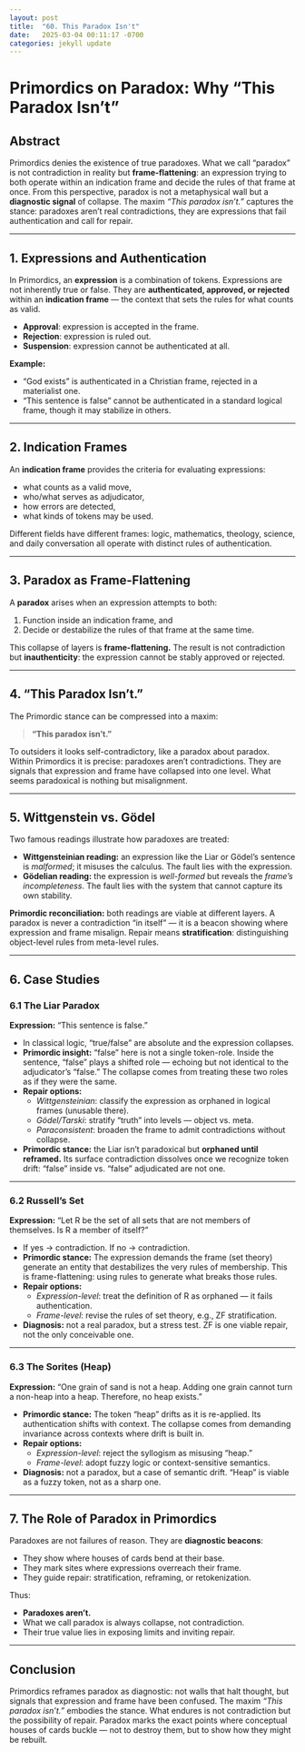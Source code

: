 ```yaml
---
layout: post
title:  "60. This Paradox Isn't"
date:   2025-03-04 00:11:17 -0700
categories: jekyll update
---
```


# Primordics on Paradox: Why “This Paradox Isn’t”

## Abstract
Primordics denies the existence of true paradoxes. What we call “paradox” is not contradiction in reality but **frame-flattening**: an expression trying to both operate within an indication frame and decide the rules of that frame at once. From this perspective, paradox is not a metaphysical wall but a **diagnostic signal** of collapse. The maxim *“This paradox isn’t.”* captures the stance: paradoxes aren’t real contradictions, they are expressions that fail authentication and call for repair.

---

## 1. Expressions and Authentication
In Primordics, an **expression** is a combination of tokens. Expressions are not inherently true or false. They are **authenticated, approved, or rejected** within an **indication frame** — the context that sets the rules for what counts as valid.

- **Approval**: expression is accepted in the frame.  
- **Rejection**: expression is ruled out.  
- **Suspension**: expression cannot be authenticated at all.

**Example:**  
- “God exists” is authenticated in a Christian frame, rejected in a materialist one.  
- “This sentence is false” cannot be authenticated in a standard logical frame, though it may stabilize in others.

---

## 2. Indication Frames
An **indication frame** provides the criteria for evaluating expressions:
- what counts as a valid move,  
- who/what serves as adjudicator,  
- how errors are detected,  
- what kinds of tokens may be used.

Different fields have different frames: logic, mathematics, theology, science, and daily conversation all operate with distinct rules of authentication.

---

## 3. Paradox as Frame-Flattening
A **paradox** arises when an expression attempts to both:
1. Function inside an indication frame, and  
2. Decide or destabilize the rules of that frame at the same time.  

This collapse of layers is **frame-flattening.** The result is not contradiction but **inauthenticity**: the expression cannot be stably approved or rejected.

---

## 4. “This Paradox Isn’t.”
The Primordic stance can be compressed into a maxim:

> **“This paradox isn’t.”**

To outsiders it looks self-contradictory, like a paradox about paradox.  
Within Primordics it is precise: paradoxes aren’t contradictions. They are signals that expression and frame have collapsed into one level. What seems paradoxical is nothing but misalignment.

---

## 5. Wittgenstein vs. Gödel
Two famous readings illustrate how paradoxes are treated:

- **Wittgensteinian reading:** an expression like the Liar or Gödel’s sentence is *malformed*; it misuses the calculus. The fault lies with the expression.  
- **Gödelian reading:** the expression is *well-formed* but reveals the *frame’s incompleteness*. The fault lies with the system that cannot capture its own stability.  

**Primordic reconciliation:** both readings are viable at different layers. A paradox is never a contradiction “in itself” — it is a beacon showing where expression and frame misalign. Repair means **stratification**: distinguishing object-level rules from meta-level rules.

---

## 6. Case Studies

### 6.1 The Liar Paradox
**Expression:** “This sentence is false.”  
- In classical logic, “true/false” are absolute and the expression collapses.  
- **Primordic insight:** “false” here is not a single token-role. Inside the sentence, “false” plays a shifted role — echoing but not identical to the adjudicator’s “false.” The collapse comes from treating these two roles as if they were the same.  
- **Repair options:**  
  - *Wittgensteinian*: classify the expression as orphaned in logical frames (unusable there).  
  - *Gödel/Tarski*: stratify “truth” into levels — object vs. meta.  
  - *Paraconsistent*: broaden the frame to admit contradictions without collapse.  
- **Primordic stance:** the Liar isn’t paradoxical but **orphaned until reframed.** Its surface contradiction dissolves once we recognize token drift: “false” inside vs. “false” adjudicated are not one.  

---

### 6.2 Russell’s Set
**Expression:** “Let R be the set of all sets that are not members of themselves. Is R a member of itself?”  
- If yes → contradiction. If no → contradiction.  
- **Primordic stance:** The expression demands the frame (set theory) generate an entity that destabilizes the very rules of membership. This is frame-flattening: using rules to generate what breaks those rules.  
- **Repair options:**  
  - *Expression-level*: treat the definition of R as orphaned — it fails authentication.  
  - *Frame-level*: revise the rules of set theory, e.g., ZF stratification.  
- **Diagnosis:** not a real paradox, but a stress test. ZF is one viable repair, not the only conceivable one.  

---

### 6.3 The Sorites (Heap)  
**Expression:** “One grain of sand is not a heap. Adding one grain cannot turn a non-heap into a heap. Therefore, no heap exists.”  
- **Primordic stance:** The token “heap” drifts as it is re-applied. Its authentication shifts with context. The collapse comes from demanding invariance across contexts where drift is built in.  
- **Repair options:**  
  - *Expression-level*: reject the syllogism as misusing “heap.”  
  - *Frame-level*: adopt fuzzy logic or context-sensitive semantics.  
- **Diagnosis:** not a paradox, but a case of semantic drift. “Heap” is viable as a fuzzy token, not as a sharp one.

---

## 7. The Role of Paradox in Primordics
Paradoxes are not failures of reason. They are **diagnostic beacons**:
- They show where houses of cards bend at their base.  
- They mark sites where expressions overreach their frame.  
- They guide repair: stratification, reframing, or retokenization.

Thus:  
- **Paradoxes aren’t.**  
- What we call paradox is always collapse, not contradiction.  
- Their true value lies in exposing limits and inviting repair.

---

## Conclusion
Primordics reframes paradox as diagnostic: not walls that halt thought, but signals that expression and frame have been confused. The maxim *“This paradox isn’t.”* embodies the stance. What endures is not contradiction but the possibility of repair. Paradox marks the exact points where conceptual houses of cards buckle — not to destroy them, but to show how they might be rebuilt.
